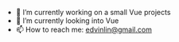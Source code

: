  - 🔭 I’m currently working on a small Vue projects
 - 🌱 I’m currently looking into Vue
 - 📫 How to reach me: edvinlin@gmail.com

